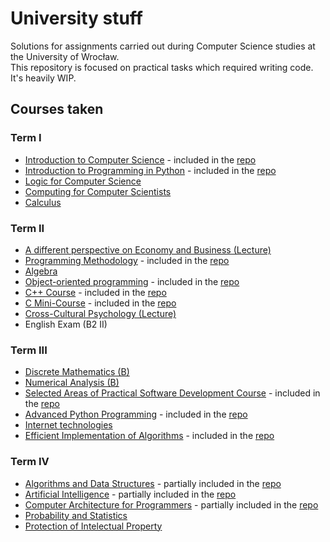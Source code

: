 # University stuff

Solutions for assignments carried out during Computer Science studies at the University of Wrocław.  
This repository is focused on practical tasks which required writing code. It's heavily WIP.

## Courses taken

### Term I
- [Introduction to Computer Science](https://zapisy.ii.uni.wroc.pl/courses/wstep-do-informatyki-202021-zimowy) - included in the [repo](semestr%201/wdi)
- [Introduction to Programming in Python](https://zapisy.ii.uni.wroc.pl/courses/kurs-wstep-do-programowania-w-jezyku-python-202021-zimowy) - included in the [repo](semestr%201/python)
- [Logic for Computer Science](https://zapisy.ii.uni.wroc.pl/courses/logika-dla-informatykow-202021-zimowy)
- [Computing for Computer Scientists](https://zapisy.ii.uni.wroc.pl/courses/kurs-podstawowy-warsztat-informatyka-202021-zimowy)
- [Calculus](https://zapisy.ii.uni.wroc.pl/courses/analiza-matematyczna-202021-zimowy)

### Term II
- [A different perspective on Economy and Business (Lecture)](https://zapisy.ii.uni.wroc.pl/courses/o-ekonomii-i-gospodarce-inaczej-w-202021-letni)
- [Programming Methodology](https://zapisy.ii.uni.wroc.pl/courses/metody-programowania-202021-letni) - included in the [repo](semestr%202/metody)
- [Algebra](https://zapisy.ii.uni.wroc.pl/courses/algebra-202021-letni)
- [Object-oriented programming](https://zapisy.ii.uni.wroc.pl/courses/programowanie-obiektowe-202021-letni) - included in the [repo](semestr%202/obiekty)
- [C++ Course](https://zapisy.ii.uni.wroc.pl/courses/kurs-jezyka-c-202021-letni) - included in the [repo](semestr%202/cpp)
- [C Mini-Course](https://zapisy.ii.uni.wroc.pl/courses/minikurs-jezyka-c-202021-letni) - included in the [repo](semestr%202/c)
- [Cross-Cultural Psychology (Lecture)](https://zapisy.ii.uni.wroc.pl/courses/psychologia-miedzykulturowa-w-202021-letni)
- English Exam (B2 II)

### Term III
- [Discrete Mathematics (B)](https://zapisy.ii.uni.wroc.pl/courses/matematyka-dyskretna-l-202122-zimowy)
- [Numerical Analysis (B)](https://zapisy.ii.uni.wroc.pl/courses/analiza-numeryczna-l-202122-zimowy)
- [Selected Areas of Practical Software Development Course](https://zapisy.ii.uni.wroc.pl/courses/wybrane-elementy-praktyki-projektowania-oprogramowania-202122-zimowy) - included in the [repo](semestr%203/weppo)
- [Advanced Python Programming](https://zapisy.ii.uni.wroc.pl/courses/kurs-rozszerzony-jezyka-python-202122-zimowy) - included in the [repo](semestr%203/python)
- [Internet technologies](https://zapisy.ii.uni.wroc.pl/courses/kurs-www-202122-zimowy)
- [Efficient Implementation of Algorithms](https://zapisy.ii.uni.wroc.pl/courses/metody-implementacji-algorytmow-202122-zimowy) - included in the [repo](semestr%203/mia)

### Term IV
- [Algorithms and Data Structures](https://zapisy.ii.uni.wroc.pl/courses/algorytmy-i-struktury-danych-l-202122-letni) - partially included in the [repo](semestr%204/aisd)
- [Artificial Intelligence](https://zapisy.ii.uni.wroc.pl/courses/sztuczna-inteligencja-202122-letni) - partially included in the [repo](semestr%204/si)
- [Computer Architecture for Programmers](https://zapisy.ii.uni.wroc.pl/courses/architektury-systemow-komputerowych-202122-letni) - partially included in the [repo](semestr%204/ask)
- [Probability and Statistics](https://zapisy.ii.uni.wroc.pl/courses/rachunek-prawdopodobienstwa-i-statystyka-202122-letni)
- [Protection of Intelectual Property](https://zapisy.ii.uni.wroc.pl/courses/ochrona-wasnosci-intelektualnej-202122-letni)